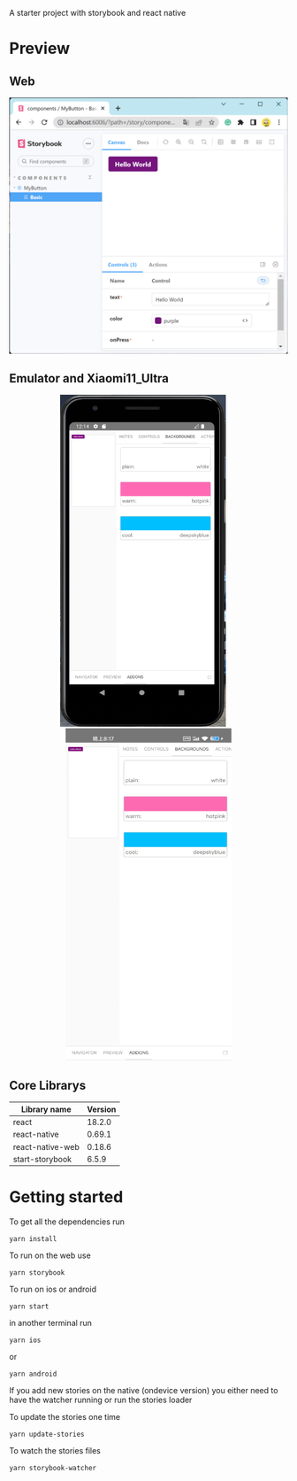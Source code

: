 A starter project with storybook and react native

# Preview

## Web

<p align="center">
  <img alt="Web" width="600" src="https://github.com/blackstone86/storybook-rn/blob/main/preview/web.png?raw=true">
</p>

## Emulator and Xiaomi11_Ultra

<p align="center">
  <img alt="Emulator" width="300" height="600" src="https://github.com//blackstone86/storybook-rn/blob/main/preview/emulator.png?raw=true">&nbsp;&nbsp;&nbsp;&nbsp;&nbsp;
  <img alt="Xiaomi11_Ultra" width="300" height="600" src="https://github.com//blackstone86/storybook-rn/blob/main/preview/xiaomi11_Ultra.jpg?raw=true">
</p>

## Core Librarys

| Library name     | Version |
| ---------------- | ------- |
| react            | 18.2.0  |
| react-native     | 0.69.1  |
| react-native-web | 0.18.6  |
| start-storybook  | 6.5.9   |

# Getting started

To get all the dependencies run

```
yarn install
```

To run on the web use

```
yarn storybook
```

To run on ios or android

```
yarn start
```

in another terminal run

```
yarn ios
```

or

```
yarn android
```

If you add new stories on the native (ondevice version) you either need to have the watcher running or run the stories loader

To update the stories one time

```
yarn update-stories
```

To watch the stories files

```
yarn storybook-watcher
```
